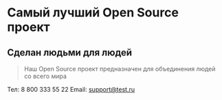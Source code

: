 # Самый лучший Open Source проект

## Сделан людьми для людей

> Наш Open Source проект предназначен для объединения людей со всего мира
 
Тел: 8 800 333 55 22
Email: support@test.ru
